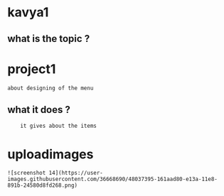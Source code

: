# kavya1
## what is the topic ?
# project1
	about designing of the menu
## what it does ?
		it gives about the items
# uploadimages
	![screenshot 14](https://user-images.githubusercontent.com/36668690/48037395-161aad80-e13a-11e8-891b-24580d8fd268.png)
